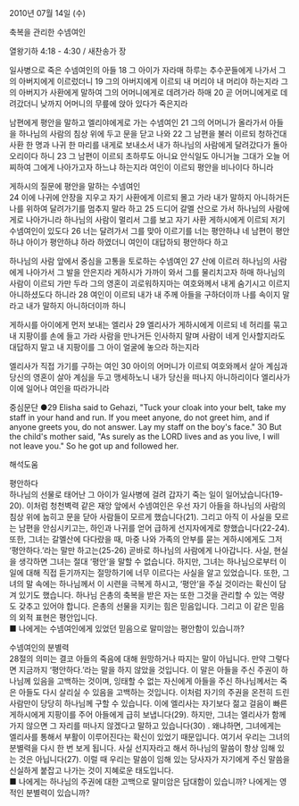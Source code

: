 2010년 07월 14일 (수)

축복을 관리한 수넴여인



열왕기하 4:18 - 4:30 / 새찬송가  장


일사병으로 죽은 수넴여인의 아들 
18 그 아이가 자라매 하루는 추수꾼들에게 나가서 그의 아버지에게 이르렀더니 19 그의 아버지에게 이르되 내 머리야 내 머리야 하는지라 그의 아버지가 사환에게 말하여 그의 어머니에게로 데려가라 하매 20 곧 어머니에게로 데려갔더니 낮까지 어머니의 무릎에 앉아 있다가 죽은지라  

남편에게 평안을 말하고 엘리야에게로 가는 수넴여인 
21 그의 어머니가 올라가서 아들을 하나님의 사람의 침상 위에 두고 문을 닫고 나와 22 그 남편을 불러 이르되 청하건대 사환 한 명과 나귀 한 마리를 내게로 보내소서 내가 하나님의 사람에게 달려갔다가 돌아오리이다 하니 23 그 남편이 이르되 초하루도 아니요 안식일도 아니거늘 그대가 오늘 어찌하여 그에게 나아가고자 하느냐 하는지라 여인이 이르되 평안을 비나이다 하니라  

게하시의 질문에 평안을 말하는 수넴여인  
24 이에 나귀에 안장을 지우고 자기 사환에게 이르되 몰고 가라 내가 말하지 아니하거든 나를 위하여 달려가기를 멈추지 말라 하고 25 드디어 갈멜 산으로 가서 하나님의 사람에게로 나아가니라 하나님의 사람이 멀리서 그를 보고 자기 사환 게하시에게 이르되 저기 수넴여인이 있도다 26 너는 달려가서 그를 맞아 이르기를 너는 평안하냐 네 남편이 평안하냐 아이가 평안하냐 하라 하였더니 여인이 대답하되 평안하다 하고  

하나님의 사람 앞에서 중심을 고통을 토로하는 수넴여인 
27 산에 이르러 하나님의 사람에게 나아가서 그 발을 안은지라 게하시가 가까이 와서 그를 물리치고자 하매 하나님의 사람이 이르되 가만 두라 그의 영혼이 괴로워하지마는 여호와께서 내게 숨기시고 이르지 아니하셨도다 하니라 28 여인이 이르되 내가 내 주께 아들을 구하더이까 나를 속이지 말라고 내가 말하지 아니하더이까 하니  

게하시를 아이에게 먼저 보내는 엘리사 
29 엘리사가 게하시에게 이르되 네 허리를 묶고 내 지팡이를 손에 들고 가라 사람을 만나거든 인사하지 말며 사람이 네게 인사할지라도 대답하지 말고 내 지팡이를 그 아이 얼굴에 놓으라 하는지라  

엘리사가 직접 가기를 구하는 여인 
30 아이의 어머니가 이르되 여호와께서 살아 계심과 당신의 영혼이 살아 계심을 두고 맹세하노니 내가 당신을 떠나지 아니하리이다 엘리사가 이에 일어나 여인을 따라가니라 


중심문단 ●29 Elisha said to Gehazi, "Tuck your cloak into your belt, take my staff in your hand and run. If you meet anyone, do not greet him, and if anyone greets you, do not answer. Lay my staff on the boy's face." 30 But the child's mother said, "As surely as the LORD lives and as you live, I will not leave you." So he got up and followed her.

해석도움





평안하다  
하나님의 선물로 태어난 그 아이가 일사병에 걸려 갑자기 죽는 일이 일어났습니다(19-20). 이처럼 청천벽력 같은 재앙 앞에서 수넴여인은 우선 자기 아들을 하나님의 사람의 침상 위에 눕히고 문을 닫아 사람들이 모르게 했습니다(21). 그리고 아직 이 사실을 모르는 남편을 안심시키고는, 하인과 나귀를 얻어 급하게 선지자에게로 향했습니다(22-24). 또한, 그녀는 갈멜산에 다다랐을 때, 마중 나와 가족의 안부를 묻는 게하시에게도 그저 ‘평안하다.’라는 말만 하고는(25-26) 곧바로 하나님의 사람에게 나아갑니다. 사실, 현실을 생각하면 그녀는 절대 ‘평안’을 말할 수 없습니다. 하지만, 그녀는 하나님으로부터 이 일에 대해 직접 듣기까지는 절망하기에 너무 이르다는 사실을 알고 있었습니다. 또한, 그녀의 말 속에는 하나님께서 이 시련을 극복게 하시고, ‘평안’을 주실 것이라는 확신이 담겨 있기도 했습니다. 하나님 은총의 축복을 받은 자는 또한 그것을 관리할 수 있는 역량도 갖추고 있어야 합니다. 은총의 선물을 지키는 힘은 믿음입니다. 그리고 이 같은 믿음의 외적 표현은 평안입니다.  
■ 나에게는 수넴여인에게 있었던 믿음으로 말미암는 평안함이 있습니까?  

수넴여인의 분별력  
28절의 의미는 결코 아들의 죽음에 대해 원망하거나 따지는 말이 아닙니다. 만약 그렇다면 지금까지 ‘평안하다.’라는 말을 하지 않았을 것입니다. 이 말은 아들을 주신 주권이 하나님께 있음을 고백하는 것이며, 잉태할 수 없는 자신에게 아들을 주신 하나님께서는 죽은 아들도 다시 살리실 수 있음을 고백하는 것입니다. 이처럼 자기의 주권을 온전히 드린 사람만이 당당히 하나님께 구할 수 있습니다. 이에 엘리사는 자기보다 젊고 걸음이 빠른 게하시에게 지팡이를 주어 아들에게 급히 보냅니다(29). 하지만, 그녀는 엘리사가 함께 가지 않으면 그 자리를 떠나지 않겠다고 말하고 있습니다(30) . 왜냐하면, 그녀에게는 엘리사를 통해서 부활이 이루어진다는 확신이 있었기 때문입니다. 여기서 우리는 그녀의 분별력을 다시 한 번 보게 됩니다. 사실 선지자라고 해서 하나님의 말씀이 항상 임해 있는 것은 아닙니다(27). 이럴 때 우리는 말씀이 임해 있는 당사자가 자기에게 주신 말씀을 신실하게 붙잡고 나가는 것이 지혜로운 태도입니다.  
■ 나에게는 하나님의 주권에 대한 고백으로 말미암은 담대함이 있습니까? 나에게는 영적인 분별력이 있습니까?